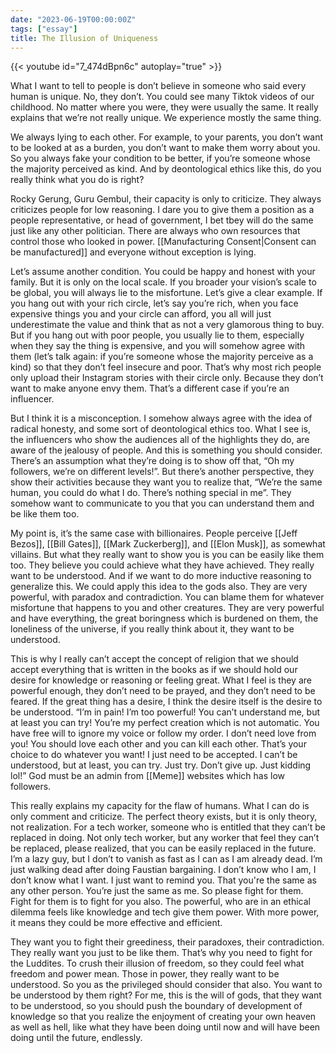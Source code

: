 ```yaml
---
date: "2023-06-19T00:00:00Z"
tags: ["essay"]
title: The Illusion of Uniqueness
---
```


{{< youtube id="7_474dBpn6c" autoplay="true" >}}

What I want to tell to people is don’t believe in someone who said every human is unique. No, they don’t. You could see many Tiktok videos of our childhood. No matter where you were, they were usually the same. It really explains that we’re not really unique. We experience mostly the same thing. 

We always lying to each other. For example, to your parents, you don’t want to be looked at as a burden, you don’t want to make them worry about you. So you always fake your condition to be better, if you’re someone whose the majority perceived as kind. And by deontological ethics like this, do you really think what you do is right?

Rocky Gerung, Guru Gembul, their capacity is only to criticize. They always criticizes people for low reasoning. I dare you to give them a position as a people representative, or head of government, I bet tbey will do the same just like any other politician. There are always who own resources that control those who looked in power. [[Manufacturing Consent|Consent can be manufactured]] and everyone without exception is lying. 

Let’s assume another condition. You could be happy and honest with your family. But it is only on the local scale. If you broader your vision’s scale to be global, you will always lie to the misfortune. Let’s give a clear example. If you hang out with your rich circle, let’s say you’re rich, when you face expensive things you and your circle can afford, you all will just underestimate the value and think that as not a very glamorous thing to buy. But if you hang out with poor people, you usually lie to them, especially when they say the thing is expensive, and you will somehow agree with them (let’s talk again: if you’re someone whose the majority perceive as a kind) so that they don’t feel insecure and poor. That’s why most rich people only upload their Instagram stories with their circle only. Because they don’t want to make anyone envy them. That’s a different case if you’re an influencer. 

But I think it is a misconception. I somehow always agree with the idea of radical honesty, and some sort of deontological ethics too. What I see is, the influencers who show the audiences all of the highlights they do, are aware of the jealousy of people. And this is something you should consider. There’s an assumption what they’re doing is to show off that, “Oh my followers, we’re on different levels!”. But there’s another perspective, they show their activities because they want you to realize that, “We’re the same human, you could do what I do. There’s nothing special in me”.  They somehow want to communicate to you that you can understand them and be like them too.

My point is, it’s the same case with billionaires. People perceive [[Jeff Bezos]], [[Bill Gates]], [[Mark Zuckerberg]], and [[Elon Musk]], as somewhat villains. But what they really want to show you is you can be easily like them too. They believe you could achieve what they have achieved. They really want to be understood. And if we want to do more inductive reasoning to generalize this. We could apply this idea to the gods also. They are very powerful, with paradox and contradiction. You can blame them for whatever misfortune that happens to you and other creatures. They are very powerful and have everything, the great boringness which is burdened on them, the loneliness of the universe, if you really think about it, they want to be understood. 

This is why I really can’t accept the concept of religion that we should accept everything that is written in the books as if we should hold our desire for knowledge or reasoning or feeling great. What I feel is they are powerful enough, they don’t need to be prayed, and they don’t need to be feared. If the great thing has a desire, I think the desire itself is the desire to be understood. “I’m in pain! I’m too powerful! You can’t understand me, but at least you can try! You’re my perfect creation which is not automatic. You have free will to ignore my voice or follow my order. I don’t need love from you! You should love each other and you can kill each other. That’s your choice to do whatever you want! I just need to be accepted. I can’t be understood, but at least, you can try. Just try. Don’t give up. Just kidding lol!” God must be an admin from [[Meme]] websites which has low followers.

This really explains my capacity for the flaw of humans. What I can do is only comment and criticize. The perfect theory exists, but it is only theory, not realization. For a tech worker, someone who is entitled that they can’t be replaced in doing. Not only tech worker, but any worker that feel they can’t be replaced, please realized, that you can be easily replaced in the future. I’m a lazy guy, but I don’t to vanish as fast as I can as I am already dead. I’m just walking dead after doing Faustian bargaining. I don’t know who I am, I don’t know what I want. I just want to remind you. That you're the same as any other person. You’re just the same as me. So please fight for them. Fight for them is to fight for you also. The powerful, who are in an ethical dilemma feels like knowledge and tech give them power. With more power, it means they could be more effective and efficient. 

They want you to fight their greediness, their paradoxes, their contradiction. They really want you just to be like them. That’s why you need to fight for the Luddites. To crush their illusion of freedom, so they could feel what freedom and power mean. Those in power, they really want to be understood. So you as the privileged should consider that also. You want to be understood by them right? For me, this is the will of gods, that they want to be understood, so you should push the boundary of development of knowledge so that you realize the enjoyment of creating your own heaven as well as hell, like what they have been doing until now and will have been doing until the future, endlessly.